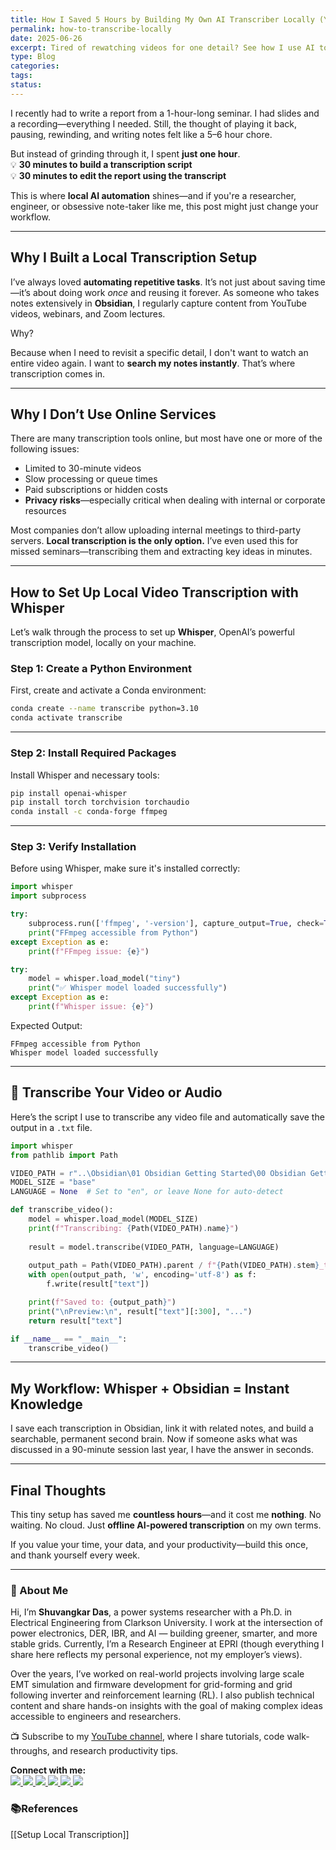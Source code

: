 ```yaml
---
title: How I Saved 5 Hours by Building My Own AI Transcriber Locally (You Can Do the Same)
permalink: how-to-transcribe-locally
date: 2025-06-26
excerpt: Tired of rewatching videos for one detail? See how I use AI to transcribe 1-hour videos in minutes—offline and for free.
type: Blog
categories: 
tags: 
status:
---
```

I recently had to write a report from a 1-hour-long seminar. I had slides and a recording—everything I needed. Still, the thought of playing it back, pausing, rewinding, and writing notes felt like a 5–6 hour chore.

But instead of grinding through it, I spent **just one hour**.  
💡 **30 minutes to build a transcription script**  
💡 **30 minutes to edit the report using the transcript**

This is where **local AI automation** shines—and if you're a researcher, engineer, or obsessive note-taker like me, this post might just change your workflow.

---

## Why I Built a Local Transcription Setup

I’ve always loved **automating repetitive tasks**. It’s not just about saving time—it’s about doing work _once_ and reusing it forever. As someone who takes notes extensively in **Obsidian**, I regularly capture content from YouTube videos, webinars, and Zoom lectures.

Why?

Because when I need to revisit a specific detail, I don't want to watch an entire video again. I want to **search my notes instantly**. That’s where transcription comes in.

---

## Why I Don’t Use Online Services
There are many transcription tools online, but most have one or more of the following issues:
- Limited to 30-minute videos
- Slow processing or queue times
- Paid subscriptions or hidden costs
- **Privacy risks**—especially critical when dealing with internal or corporate resources

Most companies don’t allow uploading internal meetings to third-party servers. **Local transcription is the only option.** I’ve even used this for missed seminars—transcribing them and extracting key ideas in minutes.

---

## How to Set Up Local Video Transcription with Whisper

Let’s walk through the process to set up **Whisper**, OpenAI’s powerful transcription model, locally on your machine.

### Step 1: Create a Python Environment
First, create and activate a Conda environment:

```bash
conda create --name transcribe python=3.10
conda activate transcribe
```

---

### Step 2: Install Required Packages

Install Whisper and necessary tools:
```bash
pip install openai-whisper
pip install torch torchvision torchaudio
conda install -c conda-forge ffmpeg
```

---

### Step 3: Verify Installation
Before using Whisper, make sure it's installed correctly:

```python
import whisper
import subprocess

try:
    subprocess.run(['ffmpeg', '-version'], capture_output=True, check=True)
    print("FFmpeg accessible from Python")
except Exception as e:
    print(f"FFmpeg issue: {e}")

try:
    model = whisper.load_model("tiny")
    print("✅ Whisper model loaded successfully")
except Exception as e:
    print(f"Whisper issue: {e}")
```

Expected Output:
```
FFmpeg accessible from Python 
Whisper model loaded successfully
```

---

## 📝 Transcribe Your Video or Audio

Here’s the script I use to transcribe any video file and automatically save the output in a `.txt` file.

```python
import whisper
from pathlib import Path

VIDEO_PATH = r"..\Obsidian\01 Obsidian Getting Started\00 Obsidian Getting Started V2.mov"
MODEL_SIZE = "base"
LANGUAGE = None  # Set to "en", or leave None for auto-detect

def transcribe_video():
    model = whisper.load_model(MODEL_SIZE)
    print(f"Transcribing: {Path(VIDEO_PATH).name}")
    
    result = model.transcribe(VIDEO_PATH, language=LANGUAGE)
    
    output_path = Path(VIDEO_PATH).parent / f"{Path(VIDEO_PATH).stem}_transcription.txt"
    with open(output_path, 'w', encoding='utf-8') as f:
        f.write(result["text"])

    print(f"Saved to: {output_path}")
    print("\nPreview:\n", result["text"][:300], "...")
    return result["text"]

if __name__ == "__main__":
    transcribe_video()
```

---

## My Workflow: Whisper + Obsidian = Instant Knowledge

I save each transcription in Obsidian, link it with related notes, and build a searchable, permanent second brain. Now if someone asks what was discussed in a 90-minute session last year, I have the answer in seconds.

---

## Final Thoughts

This tiny setup has saved me **countless hours**—and it cost me **nothing**. No waiting. No cloud. Just **offline AI-powered transcription** on my own terms.

If you value your time, your data, and your productivity—build this once, and thank yourself every week.

---
### 👋 About Me
Hi, I’m **Shuvangkar Das**, a power systems researcher with a Ph.D. in Electrical Engineering from Clarkson University. I work at the intersection of power electronics, DER, IBR, and AI — building greener, smarter, and more stable grids. Currently, I’m a Research Engineer at EPRI (though everything I share here reflects my personal experience, not my employer’s views).

Over the years, I’ve worked on real-world projects involving large scale EMT simulation and firmware development for  grid-forming and grid following inverter and reinforcement learning (RL). I also publish technical content and share hands-on insights with the goal of making complex ideas accessible to engineers and researchers.

📺 Subscribe to my [YouTube channel](https://www.youtube.com/@ShuvangkarDas), where I share tutorials, code walk-throughs, and research productivity tips.

<p><strong>Connect with me:<br></strong>
<a href="https://www.youtube.com/@ShuvangkarDas" target="_blank">
    <img src="https://img.shields.io/badge/YouTube-Subscribe-red?style=for-the-badge&logo=youtube">
  </a>
  <a href="https://www.linkedin.com/in/ShuvangkarDas" target="_blank">
    <img src="https://img.shields.io/badge/LinkedIn-Connect-blue?style=for-the-badge&logo=linkedin">
  </a>
  <a href="https://newsletter.shuvangkardas.com" target="_blank">
    <img src="https://img.shields.io/badge/Newsletter-Subscribe-blue?style=for-the-badge">
  </a>
  <a href="https://twitter.com/shuvangkar_das" target="_blank">
    <img src="https://img.shields.io/badge/Twitter-Follow-blue?style=for-the-badge&logo=twitter">
  </a>
  
  <a href="https://github.com/shuvangkardas" target="_blank">
    <img src="https://img.shields.io/badge/GitHub-Follow-black?style=for-the-badge&logo=github">
  </a>
  <a href="https://blog.shuvangkardas.com" target="_blank">
    <img src="https://img.shields.io/badge/Blog-Read-blueviolet?style=for-the-badge">
  </a>
  
</p>

### 📚References
[[Setup Local Transcription]]




